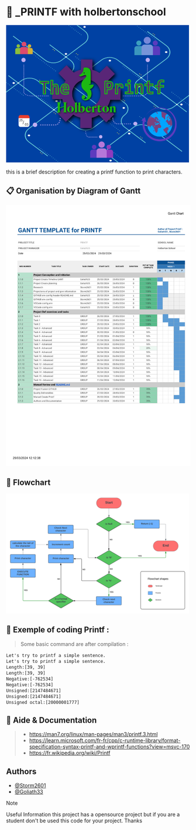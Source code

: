 # :wrench: _PRINTF with holbertonschool

<img src="https://github.com/Storm2601/holbertonschool-printf/blob/main/images/printf_head.png" width="500">

this is a brief description for creating a printf function to print characters.

## :clipboard: Organisation by Diagram of Gantt

<img src="https://github.com/Storm2601/holbertonschool-printf/blob/main/docs/diagrammeganttprintf.pdf">

## :construction: Flowchart

<img src="https://github.com/Storm2601/holbertonschool-printf/blob/main/images/flowchart_printf.png" width="500">


## :loudspeaker: Exemple of coding Printf :

> Some basic command are after compilation :
```./printf
Let's try to printf a simple sentence.
Let's try to printf a simple sentence.
Length:[39, 39]
Length:[39, 39]
Negative:[-762534]
Negative:[-762534]
Unsigned:[2147484671]
Unsigned:[2147484671]
Unsigned octal:[20000001777]

```

## :seedling: Aide & Documentation 

> - https://man7.org/linux/man-pages/man3/printf.3.html
> - https://learn.microsoft.com/fr-fr/cpp/c-runtime-library/format-specification-syntax-printf-and-wprintf-functions?view=msvc-170
> - https://fr.wikipedia.org/wiki/Printf

## Authors

- [@Storm2601](https://github.com/Storm2601)
- [@Goliath33](https://github.com/Goliath33)


> [!NOTE]
> Useful Information this project has a opensource project but if you are a student don't be used this code for your project. Thanks